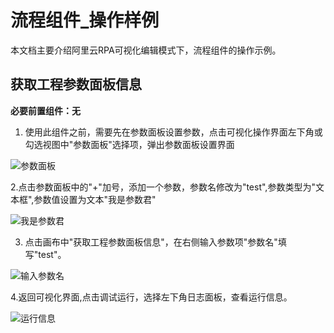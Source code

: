 流程组件_操作样例 
==============================

本文档主要介绍阿里云RPA可视化编辑模式下，流程组件的操作示例。

获取工程参数面板信息 
-------------------------------

**必要前置组件：无** 

1. 使用此组件之前，需要先在参数面板设置参数，点击可视化操作界面左下角或勾选视图中"参数面板"选择项，弹出参数面板设置界面

![参数面板](https://static-aliyun-doc.oss-accelerate.aliyuncs.com/assets/img/zh-CN/1946759161/p267287.png)

2.点击参数面板中的"+"加号，添加一个参数，参数名修改为"test",参数类型为"文本框",参数值设置为文本"我是参数君"

![我是参数君](https://static-aliyun-doc.oss-accelerate.aliyuncs.com/assets/img/zh-CN/1946759161/p267289.png)

3. 点击画布中"获取工程参数面板信息"，在右侧输入参数项"参数名"填写"test"。

![输入参数名](https://static-aliyun-doc.oss-accelerate.aliyuncs.com/assets/img/zh-CN/1946759161/p267294.png)

4.返回可视化界面,点击调试运行，选择左下角日志面板，查看运行信息。

![运行信息](https://static-aliyun-doc.oss-accelerate.aliyuncs.com/assets/img/zh-CN/1946759161/p267299.png)
